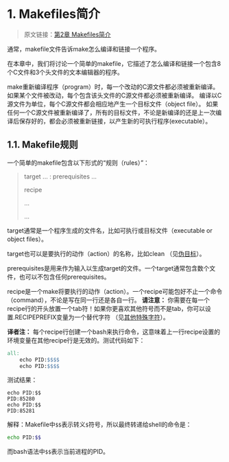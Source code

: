 # 1. Makefiles简介

> 原文链接：[第2章 Makefiles简介](https://www.gnu.org/software/make/manual/html_node/Introduction.html)

通常，makefile文件告诉make怎么编译和链接一个程序。

在本章中，我们将讨论一个简单的makefile，它描述了怎么编译和链接一个包含8个C文件和3个头文件的文本编辑器的程序。

make重新编译程序（program）时，每一个改动的C源文件都必须被重新编译。
如果某个文件被改动，每个包含该头文件的C源文件都必须被重新编译。
编译以C源文件为单位，每个C源文件都会相应地产生一个目标文件（object file）。
如果任何一个C源文件被重新编译了，所有的目标文件，不论是新编译的还是上一次编译后保存好的，都会必须被重新链接，以产生新的可执行程序(executable）。

## 1.1. Makefile规则

一个简单的makefile包含以下形式的“规则（rules）”：

> target ... : prerequisites ...
>
> 	recipe
>
> 	...
>
> 	...

target通常是一个程序生成的文件名，比如可执行或目标文件（executable or object files）。

target也可以是要执行的动作（action）的名称，比如clean
（见[伪目标](https://www.gnu.org/software/make/manual/html_node/Phony-Targets.html)）。

prerequisites是用来作为输入以生成target的文件。一个target通常包含数个文件，也可以不包含任何prerequisites。

recipe是一个make将要执行的动作（action）。一个recipe可能包好不止一个命令（command），不论是写在同一行还是各自一行。
**请注意：** 你需要在每一个recipe行的开头放置一个tab符！如果你更喜欢其他符号而不是tab，你可以设置.RECIPEPREFIX变量为一个替代字符
（见[其他特殊字符](https://www.gnu.org/software/make/manual/html_node/Special-Variables.html)）。

**译者注：** 每个recipe行创建一个bash来执行命令，这意味着上一行recipe设置的环境变量在其他recipe行是无效的。测试代码如下：

```makefile
all:
	echo PID:$$$$
	echo PID:$$$$
```

测试结果：

```text
echo PID:$$
PID:85280
echo PID:$$
PID:85281
```


解释：Makefile中`$$`表示转义`$`符号，所以最终转递给shell的命令是：

```bash
echo PID:$$
```

而bash语法中`$$`表示当前进程的PID。
